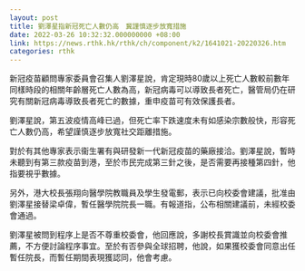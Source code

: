```yaml
---
layout: post
title: 劉澤星指新冠死亡人數仍高　冀謹慎逐步放寬措施
date: 2022-03-26 10:32:32.000000000 +08:00
link: https://news.rthk.hk/rthk/ch/component/k2/1641021-20220326.htm
categories: rthk
---
```


新冠疫苗顧問專家委員會召集人劉澤星說，肯定現時80歲以上死亡人數較前數年同樣時段的相關年齡層死亡人數為高，新冠病毒可以導致長者死亡，醫管局仍在研究有關新冠病毒導致長者死亡的數據，重申疫苗可有效保護長者。

劉澤星說，第五波疫情高峰已過，但死亡率下跌速度未有如感染宗數般快，形容死亡人數仍高，希望謹慎逐步放寬社交距離措施。

對於有其他專家表示衞生署有與研發新一代新冠疫苗的藥廠接洽。劉澤星說，暫時未聽到有第三款疫苗到港，至於市民完成第三針之後，是否需要再接種第四針，他指要視乎數據。

另外，港大校長張翔向醫學院教職員及學生發電郵，表示已向校委會建議，批准由劉澤星接替梁卓偉，暫任醫學院院長一職。有報道指，公布相關建議前，未經校委會通過。

劉澤星被問到程序上是否不尊重校委會，他回應說，多謝校長賞識並向校委會推薦，不方便討論程序事宜。至於有否參與全球招聘，他說，如果獲校委會同意出任暫任院長，而暫任期間表現獲認同，他會考慮。
